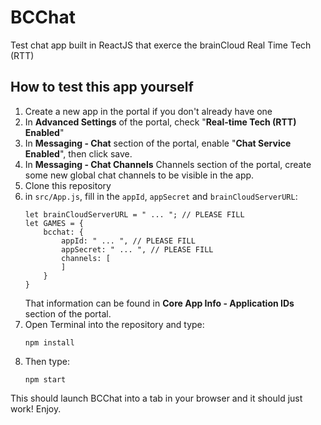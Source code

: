 # BCChat
Test chat app built in ReactJS that exerce the brainCloud Real Time Tech (RTT)

## How to test this app yourself
1. Create a new app in the portal if you don't already have one
2. In **Advanced Settings** of the portal, check "**Real-time Tech (RTT) Enabled**"
3. In **Messaging - Chat** section of the portal, enable "**Chat Service Enabled**", then click save.
4. In **Messaging - Chat Channels** Channels section of the portal, create some new global chat channels to be visible in the app.
5. Clone this repository
6. in `src/App.js`, fill in the `appId`, `appSecret` and `brainCloudServerURL`:
    ```
    let brainCloudServerURL = " ... "; // PLEASE FILL
    let GAMES = {
        bcchat: {
            appId: " ... ", // PLEASE FILL
            appSecret: " ... ", // PLEASE FILL
            channels: [
            ]
        }
    }
    ```
    That information can be found in **Core App Info - Application IDs** section of the portal.
7. Open Terminal into the repository and type:
   ```
   npm install
   ```
8. Then type:
   ```
   npm start
   ```

This should launch BCChat into a tab in your browser and it should just work! Enjoy.

